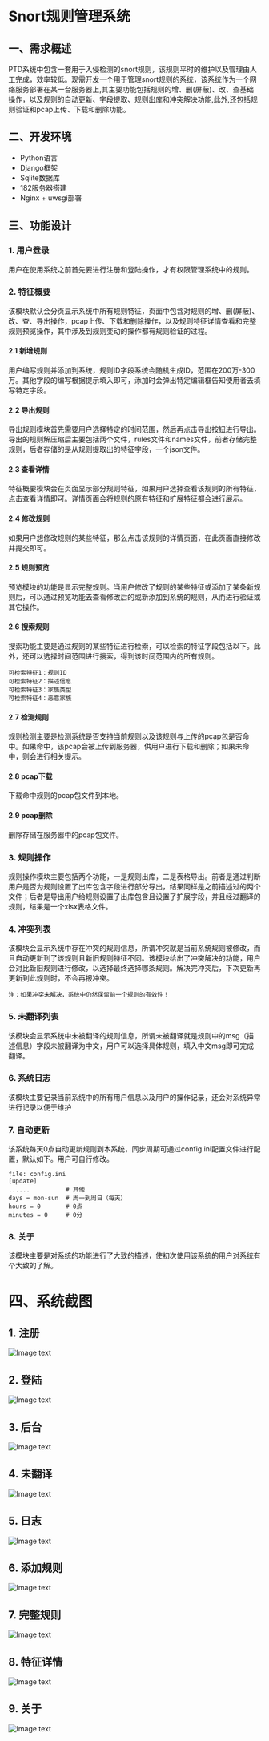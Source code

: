 ﻿# Snort规则管理系统


## 一、需求概述

PTD系统中包含一套用于入侵检测的snort规则，该规则平时的维护以及管理由人工完成，效率较低。现需开发一个用于管理snort规则的系统，该系统作为一个网络服务部署在某一台服务器上,其主要功能包括规则的增、删(屏蔽)、改、查基础操作，以及规则的自动更新、字段提取、规则出库和冲突解决功能,此外,还包括规则验证和pcap上传、下载和删除功能。


## 二、开发环境

* Python语言
* Django框架
* Sqlite数据库
* 182服务器搭建
* Nginx + uwsgi部署


## 三、功能设计

### 1. 用户登录

用户在使用系统之前首先要进行注册和登陆操作，才有权限管理系统中的规则。

### 2. 特征概要
该模块默认会分页显示系统中所有规则特征，页面中包含对规则的增、删(屏蔽)、改、查、导出操作，pcap上传、下载和删除操作，以及规则特征详情查看和完整规则预览操作，其中涉及到规则变动的操作都有规则验证的过程。

#### 2.1 新增规则

用户编写规则并添加到系统，规则ID字段系统会随机生成ID，范围在200万-300万。其他字段的编写根据提示填入即可，添加时会弹出特定编辑框告知使用者去填写特定字段。

#### 2.2 导出规则

导出规则模块首先需要用户选择特定的时间范围，然后再点击导出按钮进行导出。导出的规则解压缩后主要包括两个文件，rules文件和names文件，前者存储完整规则，后者存储的是从规则提取出的特征字段，一个json文件。

#### 2.3 查看详情
特征概要模块会在页面显示部分规则特征，如果用户选择查看该规则的所有特征，点击查看详情即可。详情页面会将规则的原有特征和扩展特征都会进行展示。
    
#### 2.4 修改规则
如果用户想修改规则的某些特征，那么点击该规则的详情页面，在此页面直接修改并提交即可。

#### 2.5 规则预览
预览模块的功能是显示完整规则。当用户修改了规则的某些特征或添加了某条新规则后，可以通过预览功能去查看修改后的或新添加到系统的规则，从而进行验证或其它操作。

#### 2.6 搜索规则
搜索功能主要是通过规则的某些特征进行检索，可以检索的特征字段包括以下。此外，还可以选择时间范围进行搜索，得到该时间范围内的所有规则。
```
可检索特征1：规则ID
可检索特征2：描述信息
可检索特征3：家族类型
可检索特征4：恶意家族
```
#### 2.7 检测规则
规则检测主要是检测系统是否支持当前规则以及该规则与上传的pcap包是否命中。如果命中，该pcap会被上传到服务器，供用户进行下载和删除；如果未命中，则会进行相关提示。
#### 2.8 pcap下载
下载命中规则的pcap包文件到本地。
#### 2.9 pcap删除
删除存储在服务器中的pcap包文件。
### 3. 规则操作
规则操作模块主要包括两个功能，一是规则出库，二是表格导出。前者是通过判断用户是否为规则设置了出库包含字段进行部分导出，结果同样是之前描述过的两个文件；后者是导出用户给规则设置了出库包含且设置了扩展字段，并且经过翻译的规则，结果是一个xlsx表格文件。
### 4. 冲突列表
该模块会显示系统中存在冲突的规则信息，所谓冲突就是当前系统规则被修改，而且自动更新到了该规则且新旧规则特征不同。该模块给出了冲突解决的功能，用户会对比新旧规则进行修改，以选择最终选择哪条规则。解决完冲突后，下次更新再更新到此规则时，不会再报冲突。
```
注：如果冲突未解决，系统中仍然保留前一个规则的有效性！
```
### 5. 未翻译列表
该模块会显示系统中未被翻译的规则信息，所谓未被翻译就是规则中的msg（描述信息）字段未被翻译为中文，用户可以选择具体规则，填入中文msg即可完成翻译。
### 6. 系统日志
该模块主要记录当前系统中的所有用户信息以及用户的操作记录，还会对系统异常进行记录以便于维护
### 7. 自动更新
该系统每天0点自动更新规则到本系统，同步周期可通过config.ini配置文件进行配置，默认如下。用户可自行修改。
```shell
file: config.ini
[update]
......          # 其他
days = mon-sun  # 周一到周日（每天）
hours = 0       # 0点
minutes = 0     # 0分
```
### 8. 关于
该模块主要是对系统的功能进行了大致的描述，使初次使用该系统的用户对系统有个大致的了解。
# 四、系统截图
## 1. 注册
![Image text](https://raw.githubusercontent.com/TracyPro/snort-system/master/snort-system/images/register.png)
## 2. 登陆
![Image text](https://raw.githubusercontent.com/TracyPro/snort-system/master/snort-system/images/login.png)
## 3. 后台
![Image text](https://raw.githubusercontent.com/TracyPro/snort-system/master/snort-system/images/backstage.png)
## 4. 未翻译
![Image text](https://raw.githubusercontent.com/TracyPro/snort-system/master/snort-system/images/untranslate.png)
## 5. 日志
![Image text](https://raw.githubusercontent.com/TracyPro/snort-system/master/snort-system/images/log.png)
## 6. 添加规则
![Image text](https://raw.githubusercontent.com/TracyPro/snort-system/master/snort-system/images/add.png)
## 7. 完整规则
![Image text](https://raw.githubusercontent.com/TracyPro/snort-system/master/snort-system/images/complete.png)
## 8. 特征详情
![Image text](https://raw.githubusercontent.com/TracyPro/snort-system/master/snort-system/images/detail.png)
## 9. 关于
![Image text](https://raw.githubusercontent.com/TracyPro/snort-system/master/snort-system/images/about.png)
